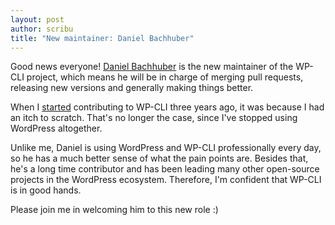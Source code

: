 ```yaml
---
layout: post
author: scribu
title: "New maintainer: Daniel Bachhuber"
---
```

Good news everyone! [Daniel Bachhuber](https://github.com/danielbachhuber) is the new maintainer of the WP-CLI project, which means he will be in charge of merging pull requests, releasing new versions and generally making things better.

When I [started](https://github.com/wp-cli/wp-cli/commit/b481335b4ec1ac31f710567a286fc911b18666e7) contributing to WP-CLI three years ago, it was because I had an itch to scratch. That's no longer the case, since I've stopped using WordPress altogether.

Unlike me, Daniel is using WordPress and WP-CLI professionally every day, so he has a much better sense of what the pain points are. Besides that, he's a long time contributor and has been leading many other open-source projects in the WordPress ecosystem. Therefore, I'm confident that WP-CLI is in good hands.

Please join me in welcoming him to this new role :)
